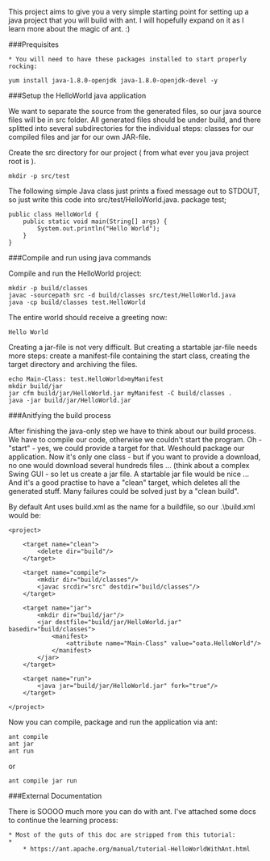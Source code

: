 This project aims to give you a very simple starting point for setting up a java project that you will build with ant. 
I will hopefully expand on it as I learn more about the magic of ant. :)

###Prequisites


	* You will need to have these packages installed to start properly rocking:
```
yum install java-1.8.0-openjdk java-1.8.0-openjdk-devel -y
```
###Setup the HelloWorld java application

We want to separate the source from the generated files, so our java source files will be in src folder. All generated files should be under build, and there splitted into several subdirectories for the individual steps: classes for our compiled files and jar for our own JAR-file.

Create the src directory for our project ( from what ever you java project root is ). 
```
mkdir -p src/test
```
The following simple Java class just prints a fixed message out to STDOUT, so just write this code into src/test/HelloWorld.java.
package test;

```
public class HelloWorld {
    public static void main(String[] args) {
        System.out.println("Hello World");
    }
}
```
###Compile and run using java commands

Compile and run the HelloWorld project:
```
mkdir -p build/classes
javac -sourcepath src -d build/classes src/test/HelloWorld.java
java -cp build/classes test.HelloWorld
```

The entire world should receive a greeting now:
```
Hello World
```


Creating a jar-file is not very difficult. But creating a startable jar-file needs more steps: create a manifest-file containing the start class, creating the target directory and archiving the files.

```
echo Main-Class: test.HelloWorld>myManifest
mkdir build/jar
jar cfm build/jar/HelloWorld.jar myManifest -C build/classes .
java -jar build/jar/HelloWorld.jar
```

###Anitfying the build process

After finishing the java-only step we have to think about our build process. We have to compile our code, otherwise we couldn't start the program. Oh - "start" - yes, we could provide a target for that. Weshould package our application. Now it's only one class - but if you want to provide a download, no one would download several hundreds files ... (think about a complex Swing GUI - so let us create a jar file. A startable jar file would be nice ... And it's a good practise to have a "clean" target, which deletes all the generated stuff. Many failures could be solved just by a "clean build".

By default Ant uses build.xml as the name for a buildfile, so our .\build.xml would be:
```
<project>

    <target name="clean">
        <delete dir="build"/>
    </target>

    <target name="compile">
        <mkdir dir="build/classes"/>
        <javac srcdir="src" destdir="build/classes"/>
    </target>

    <target name="jar">
        <mkdir dir="build/jar"/>
        <jar destfile="build/jar/HelloWorld.jar" basedir="build/classes">
            <manifest>
                <attribute name="Main-Class" value="oata.HelloWorld"/>
            </manifest>
        </jar>
    </target>

    <target name="run">
        <java jar="build/jar/HelloWorld.jar" fork="true"/>
    </target>

</project>
```
Now you can compile, package and run the application via ant:
```
ant compile
ant jar
ant run
```
or 
```
ant compile jar run
```

###External Documentation

There is SOOOO much more you can do with ant.  I've attached some docs to continue the learning process:


	* Most of the guts of this doc are stripped from this tutorial:
	* 
		* https://ant.apache.org/manual/tutorial-HelloWorldWithAnt.html



